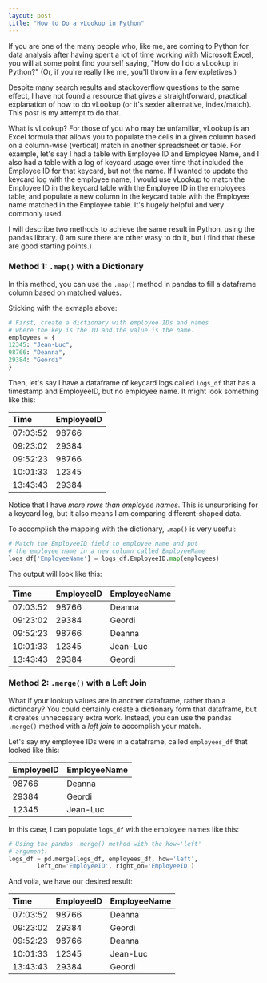 ```yaml
---
layout: post
title: "How to Do a vLookup in Python"
---
```

If you are one of the many people who, like me, are coming to Python for data analysis after having spent a lot of time working with Microsoft Excel, you will at some point find yourself saying, "How do I do a vLookup in Python?"  (Or, if you're really like me, you'll throw in a few expletives.)

Despite many search results and stackoverflow questions to the same effect, I have not found a resource that gives a straightforward, practical explanation of how to do vLookup (or it's sexier alternative, index/match).  This post is my attempt to do that.

What is vLookup?  For those of you who may be unfamiliar, vLookup is an Excel formula that allows you to populate the cells in a given column based on a column-wise (vertical) match in another spreadsheet or table.  For example, let's say I had a table with Employee ID and Employee Name, and I also had a table with a log of keycard usage over time that included the Employee ID for that keycard, but not the name.  If I wanted to update the keycard log with the employee name, I would use vLookup to match the Employee ID in the keycard table with the Employee ID in the employees table, and populate a new column in the keycard table with the Employee name matched in the Employee table.  It's hugely helpful and very commonly used.

I will describe two methods to achieve the same result in Python, using the pandas library.  (I am sure there are other wasy to do it, but I find that these are good starting points.)

### Method 1:  `.map()` with a Dictionary
In this method, you can use the `.map()` method in pandas to fill a dataframe column based on matched values.

Sticking with the exmaple above:

```python
# First, create a dictionary with employee IDs and names
# where the key is the ID and the value is the name.
employees = {
12345: "Jean-Luc",
98766: "Deanna",
29384: "Geordi"
}
```
Then, let's say I have a dataframe of keycard logs called `logs_df` that has a timestamp and EmployeeID, but no employee name.  It might look something like this:

|Time |EmployeeID |
|:---|:---|
|07:03:52  |98766 |
|09:23:02  |29384 |
|09:52:23  |98766 |
|10:01:33  |12345 |
|13:43:43  |29384 |

Notice that I have *more rows than employee names*.  This is unsurprising for a keycard log, but it also means I am comparing different-shaped data.

To accomplish the mapping with the dictionary, `.map()` is very useful:
```python
# Match the EmployeeID field to employee name and put
# the employee name in a new column called EmployeeName
logs_df['EmployeeName'] = logs_df.EmployeeID.map(employees)

```
The output will look like this:

|Time |EmployeeID |EmployeeName|
|:---|:---|:---|
|07:03:52  |98766 |Deanna |
|09:23:02  |29384 |Geordi |
|09:52:23  |98766 |Deanna |
|10:01:33  |12345 |Jean-Luc |
|13:43:43  |29384 |Geordi


### Method 2: `.merge()` with a Left Join
What if your lookup values are in another dataframe, rather than a dictinoary?  You could certainly create a dictionary form that dataframe, but it creates unnecessary extra work.  Instead, you can use the pandas `.merge()` method with a *left join* to accomplish your match.

Let's say my employee IDs were in a dataframe, called `employees_df` that looked like this:

|EmployeeID |EmployeeName |
|:---|:---|
|98766 |Deanna |
|29384 |Geordi |
|12345 |Jean-Luc |

In this case, I can populate `logs_df` with the employee names like this:

```python
# Using the pandas .merge() method with the how='left'
# argument:
logs_df = pd.merge(logs_df, employees_df, how='left',
        left_on='EmployeeID', right_on='EmployeeID')
```
And voila, we have our desired result:

|Time |EmployeeID |EmployeeName|
|:---|:---|:---|
|07:03:52  |98766 |Deanna |
|09:23:02  |29384 |Geordi |
|09:52:23  |98766 |Deanna |
|10:01:33  |12345 |Jean-Luc |
|13:43:43  |29384 |Geordi 
